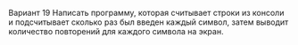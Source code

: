 Вариант 19
Написать программу, которая считывает строки из консоли и подсчитывает сколько раз был введен каждый символ, затем выводит количество повторений для каждого символа на экран.
